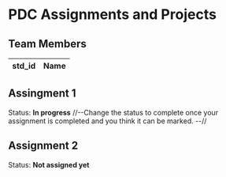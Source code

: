 # PDC Assignments and Projects
## Team Members
|std_id|Name|
|--------|-|


## Assingment 1 ##
Status: **In progress**
//--Change the status to complete once your assignment is completed and you think it can be marked. --//

## Assignment 2 ##
Status: **Not assigned yet**
